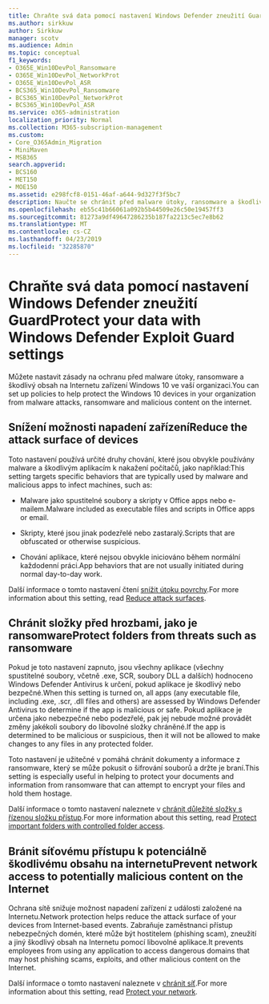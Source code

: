 ```yaml
---
title: Chraňte svá data pomocí nastavení Windows Defender zneužití Guard
ms.author: sirkkuw
author: Sirkkuw
manager: scotv
ms.audience: Admin
ms.topic: conceptual
f1_keywords:
- O365E_Win10DevPol_Ransomware
- O365E_Win10DevPol_NetworkProt
- O365E_Win10DevPol_ASR
- BCS365_Win10DevPol_Ransomware
- BCS365_Win10DevPol_NetworkProt
- BCS365_Win10DevPol_ASR
ms.service: o365-administration
localization_priority: Normal
ms.collection: M365-subscription-management
ms.custom:
- Core_O365Admin_Migration
- MiniMaven
- MSB365
search.appverid:
- BCS160
- MET150
- MOE150
ms.assetid: e298fcf8-0151-46af-a644-9d327f3f5bc7
description: Naučte se chránit před malware útoky, ransomware a škodlivý obsah na Internetu zařízení Windows 10 ve vaší organizaci.
ms.openlocfilehash: eb55c41b66061a092b5b44509e26c50e19457ff3
ms.sourcegitcommit: 81273a9df49647286235b187fa2213c5ec7e8b62
ms.translationtype: MT
ms.contentlocale: cs-CZ
ms.lasthandoff: 04/23/2019
ms.locfileid: "32285870"
---
```

# <a name="protect-your-data-with-windows-defender-exploit-guard-settings"></a><span data-ttu-id="29f9c-103">Chraňte svá data pomocí nastavení Windows Defender zneužití Guard</span><span class="sxs-lookup"><span data-stu-id="29f9c-103">Protect your data with Windows Defender Exploit Guard settings</span></span>

<span data-ttu-id="29f9c-104">Můžete nastavit zásady na ochranu před malware útoky, ransomware a škodlivý obsah na Internetu zařízení Windows 10 ve vaší organizaci.</span><span class="sxs-lookup"><span data-stu-id="29f9c-104">You can set up policies to help protect the Windows 10 devices in your organization from malware attacks, ransomware and malicious content on the internet.</span></span>
  
## <a name="reduce-the-attack-surface-of-devices"></a><span data-ttu-id="29f9c-105">Snížení možnosti napadení zařízení</span><span class="sxs-lookup"><span data-stu-id="29f9c-105">Reduce the attack surface of devices</span></span>

<span data-ttu-id="29f9c-106">Toto nastavení používá určité druhy chování, které jsou obvykle používány malware a škodlivým aplikacím k nakažení počítačů, jako například:</span><span class="sxs-lookup"><span data-stu-id="29f9c-106">This setting targets specific behaviors that are typically used by malware and malicious apps to infect machines, such as:</span></span>
  
- <span data-ttu-id="29f9c-107">Malware jako spustitelné soubory a skripty v Office apps nebo e-mailem.</span><span class="sxs-lookup"><span data-stu-id="29f9c-107">Malware included as executable files and scripts in Office apps or email.</span></span>
    
- <span data-ttu-id="29f9c-108">Skripty, které jsou jinak podezřelé nebo zastaralý.</span><span class="sxs-lookup"><span data-stu-id="29f9c-108">Scripts that are obfuscated or otherwise suspicious.</span></span>
    
- <span data-ttu-id="29f9c-109">Chování aplikace, které nejsou obvykle iniciováno během normální každodenní práci.</span><span class="sxs-lookup"><span data-stu-id="29f9c-109">App behaviors that are not usually initiated during normal day-to-day work.</span></span>
    
<span data-ttu-id="29f9c-110">Další informace o tomto nastavení čtení [snížit útoku povrchy](https://go.microsoft.com/fwlink/?linkid=870417).</span><span class="sxs-lookup"><span data-stu-id="29f9c-110">For more information about this setting, read [Reduce attack surfaces](https://go.microsoft.com/fwlink/?linkid=870417).</span></span>
  
## <a name="protect-folders-from-threats-such-as-ransomware"></a><span data-ttu-id="29f9c-111">Chránit složky před hrozbami, jako je ransomware</span><span class="sxs-lookup"><span data-stu-id="29f9c-111">Protect folders from threats such as ransomware</span></span>

<span data-ttu-id="29f9c-112">Pokud je toto nastavení zapnuto, jsou všechny aplikace (všechny spustitelné soubory, včetně .exe, SCR, soubory DLL a dalších) hodnoceno Windows Defender Antivirus k určení, pokud aplikace je škodlivý nebo bezpečné.</span><span class="sxs-lookup"><span data-stu-id="29f9c-112">When this setting is turned on, all apps (any executable file, including .exe, .scr, .dll files and others) are assessed by Windows Defender Antivirus to determine if the app is malicious or safe.</span></span> <span data-ttu-id="29f9c-113">Pokud aplikace je určena jako nebezpečné nebo podezřelé, pak jej nebude možné provádět změny jakékoli soubory do libovolné složky chráněné.</span><span class="sxs-lookup"><span data-stu-id="29f9c-113">If the app is determined to be malicious or suspicious, then it will not be allowed to make changes to any files in any protected folder.</span></span>
  
<span data-ttu-id="29f9c-114">Toto nastavení je užitečné v pomáhá chránit dokumenty a informace z ransomware, který se může pokusit o šifrování souborů a držte je braní.</span><span class="sxs-lookup"><span data-stu-id="29f9c-114">This setting is especially useful in helping to protect your documents and information from ransomware that can attempt to encrypt your files and hold them hostage.</span></span>
  
<span data-ttu-id="29f9c-115">Další informace o tomto nastavení naleznete v [chránit důležité složky s řízenou složku přístup](https://go.microsoft.com/fwlink/?linkid=870418).</span><span class="sxs-lookup"><span data-stu-id="29f9c-115">For more information about this setting, read [Protect important folders with controlled folder access](https://go.microsoft.com/fwlink/?linkid=870418).</span></span>
  
## <a name="prevent-network-access-to-potentially-malicious-content-on-the-internet"></a><span data-ttu-id="29f9c-116">Bránit síťovému přístupu k potenciálně škodlivému obsahu na internetu</span><span class="sxs-lookup"><span data-stu-id="29f9c-116">Prevent network access to potentially malicious content on the Internet</span></span>

<span data-ttu-id="29f9c-117">Ochrana sítě snižuje možnost napadení zařízení z události založené na Internetu.</span><span class="sxs-lookup"><span data-stu-id="29f9c-117">Network protection helps reduce the attack surface of your devices from Internet-based events.</span></span> <span data-ttu-id="29f9c-118">Zabraňuje zaměstnanci přístup nebezpečných domén, které může být hostitelem (phishing scam), zneužití a jiný škodlivý obsah na Internetu pomocí libovolné aplikace.</span><span class="sxs-lookup"><span data-stu-id="29f9c-118">It prevents employees from using any application to access dangerous domains that may host phishing scams, exploits, and other malicious content on the Internet.</span></span>
  
<span data-ttu-id="29f9c-119">Další informace o tomto nastavení naleznete v [chránit síť](https://go.microsoft.com/fwlink/?linkid=870419).</span><span class="sxs-lookup"><span data-stu-id="29f9c-119">For more information about this setting, read [Protect your network](https://go.microsoft.com/fwlink/?linkid=870419).</span></span>
  


